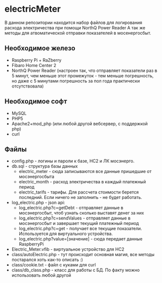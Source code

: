 # electricMeter

В данном репозитории находится набор файлов для логирования расхода электричества при помощи NorthQ Power Reader
А так же методы для атвоматической отправки показателей в мосенергосбыт.


Необходимое железо
-----
* Raspberry Pi + RaZberry
* Fibaro Home Center 2
* NorthQ Power Reader (настроен так, что отправляет показатели раз в 5 минут, чем меньше этот промежуток - тем меньше погрешность, но даже с 5 минутами погрешность за пол года практически отсутствовала)

Необходимое софт
-----
* MySQL
* PHP5
* Apache2+mod_php (или любой другой вебсервер, с поддержкой php)
* curl

Файлы
-----
* config.php - логины и пароли к базе, HC2 и ЛК мосэнерго.
* db.sql - структура базы данных 
  * electric_meter - сюда записываются все данные пришедшие от мосэнергосбыта
  * electric_month - расход электричества в каждый платежный период
  * electric_tarifs - тарифы. Для рассчета стоимости берется последний. Если ничего не заполнить - не будет работать.
* log_electric.php - json api:
  * log_electric.php?c=getDebt - отправляет данные в мосэнергосбыт, чтоб узнать сколько выставят денег за них
  * log_electric.php?c=sendValues - отправляет данные в мосэнергосбыт и завершает текущий платежный период
  * log_electric.php?c=get - получает все текущие показатели. Используется для виртуального устройства.
  * log_electric.php?value=[значение] - сюда передает данные RaspberryPi
* Electric_Meter.vfib - виртуальное устройство для HC2
* class/autoElectric.php - тут происходит основная магия, все методы постарался хоть как-то описать :)
* class/cookie.txt - файл с куками для curl
* class/db_class.php - класс для работы с БД. По факту можно использовать любой другой
